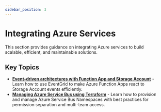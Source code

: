 ```yaml
---
sidebar_position: 3
---
```


# Integrating Azure Services

This section provides guidance on integrating Azure services to build scalable,
efficient, and maintainable solutions.

## Key Topics

- **[Event-driven architectures with Function App and Storage Account](./eventgrid-storage-functions.md)** -
  Learn how to use EventGrid to make Azure Function Apps react to Storage
  Account events efficiently.
- **[Managing Azure Service Bus using Terraform](./using-service-bus.md)** -
  Learn how to provision and manage Azure Service Bus Namespaces with best
  practices for permission separation and multi-team access.
